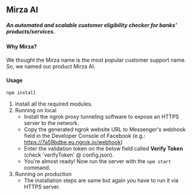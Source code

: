 ## Mirza AI
##### An automated and scalable customer eligibility checker for banks' products/services. 

#### Why Mirza?
We thought the Mirza name is the most popular customer support name. So, we named our product Mirza AI.

#### Usage
    npm install
1. Install all the required modules.
2. Running on local
    - Install the ngrok proxy tunneling software to expose an HTTPS server to the network.
    - Copy the generated ngrok website URL to Messenger's webhook field in the Developer Console of Facebook (e.g.: https://7a59bdbe.eu.ngrok.io/webhook)
    - Enter the validation token on the below field called **Verify Token** (check 'verifyToken' @ config.json).
    - You're almost ready! Now run the server with the `npm start` command.
3. Running on production
    - The installation steps are same but again you have to run it via HTTPS server.
